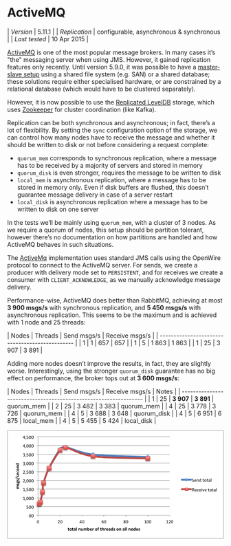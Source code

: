 
# ActiveMQ

| *Version*     | 5.11.1 |
| *Replication* | configurable, asynchronous & synchronous |
| *Last tested* | 10 Apr 2015 |

[ActiveMQ](http://activemq.apache.org) is one of the most popular message brokers. In many cases it’s "the" messaging server when using JMS. However, it gained replication features only recently. Until version 5.9.0, it was possible to have a [master-slave setup](http://activemq.apache.org/masterslave.html) using a shared file system (e.g. SAN) or a shared database; these solutions require either specialised hardware, or are constrained by a relational database (which would have to be clustered separately).

However, it is now possible to use the [Replicated LevelDB](http://activemq.apache.org/replicated-leveldb-store.html) storage, which uses [Zookeeper](https://zookeeper.apache.org) for cluster coordination (like Kafka).

Replication can be both synchronous and asynchronous; in fact, there’s a lot of flexibility. By setting the `sync` configuration option of the storage, we can control how many nodes have to receive the message and whether it should be written to disk or not before considering a request complete:

* `quorum_mem` corresponds to synchronous replication, where a message has to be received by a majority of servers and stored in memory
* `quorum_disk` is even stronger, requires the message to be written to disk
* `local_mem` is asynchronous replication, where a message has to be stored in memory only. Even if disk buffers are flushed, this doesn’t guarantee message delivery in case of a server restart
* `local_disk` is asynchronous replication where a message has to be written to disk on one server 

In the tests we’ll be mainly using `quorum_mem`, with a cluster of 3 nodes. As we require a quorum of nodes, this setup should be partition tolerant, however there’s no documentation on how partitions are handled and how ActiveMQ behaves in such situations.

The [ActiveMq](https://github.com/adamw/mqperf/blob/master/src/main/scala/com/softwaremill/mqperf/mq/ActiveMq.scala) implementation uses standard JMS calls using the OpenWire protocol to connect to the ActiveMQ server. For sends, we create a producer with delivery mode set to `PERSISTENT`, and for receives we create a consumer with `CLIENT_ACKNOWLEDGE`, as we manually acknowledge message delivery.

Performance-wise, ActiveMQ does better than RabbitMQ, achieving at most **3 900 msgs/s** with synchronous replication, and **5 450 msgs/s** with asynchronous replication. This seems to be the maximum and is achieved with 1 node and 25 threads: 

| Nodes | Threads  | Send msgs/s | Receive msgs/s |
| ----------------------------------------------- |
| 1     | 1        |   657       |   657          |
| 1     | 5        | 1 863       | 1 863          |
| 1     | 25       | 3 907       | 3 891          |

Adding more nodes doesn’t improve the results, in fact, they are slightly worse. Interestingly, using the stronger `quorum_disk` guarantee has no big effect on performance, the broker tops out at **3 600 msgs/s**:

| Nodes | Threads  | Send msgs/s | Receive msgs/s | Notes          |
| ---------------------------------------------------------------- |
| 1     | 25       | **3 907**   | **3 891**      | quorum_mem     |
| 2     | 25       | 3 482       | 3 383          | quorum_mem     |
| 4     | 25       | 3 778       | 3 726          | quorum_mem     |
| 4     | 5        | 3 688       | 3 648          | quorum_disk    |
| 4     | 5        | 6 951       | 6 875          | local_mem      |
| 4     | 5        | 5 455       | 5 424          | local_disk     |

![ActiveMQ](/img/mqperf/activemq1.png)

